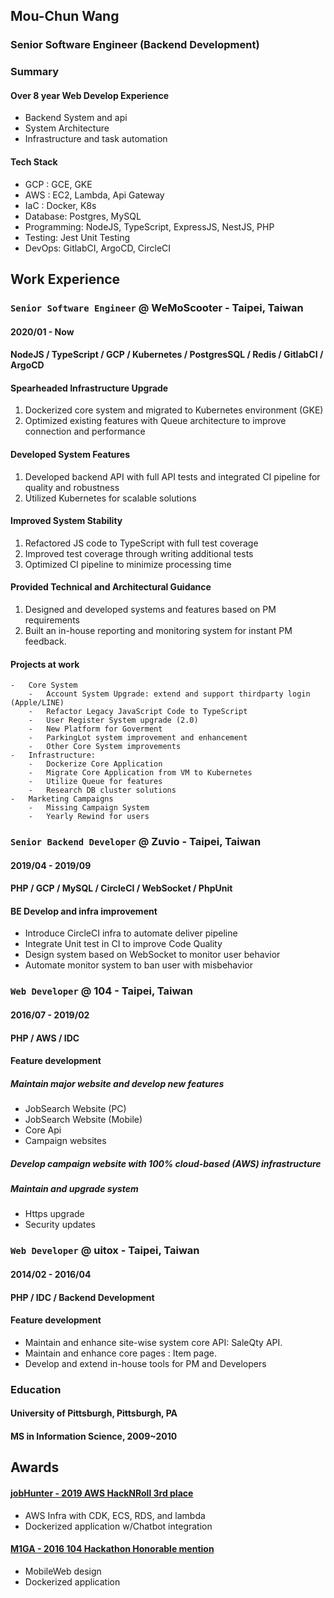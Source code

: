 ## Mou-Chun Wang

### Senior Software Engineer (Backend Development)

### Summary

#### Over 8 year Web Develop Experience

-   Backend System and api
-   System Architecture
-   Infrastructure and task automation

#### Tech Stack

-   GCP : GCE, GKE
-   AWS : EC2, Lambda, Api Gateway
-   IaC : Docker, K8s
-   Database: Postgres, MySQL
-   Programming: NodeJS, TypeScript, ExpressJS, NestJS, PHP
-   Testing: Jest Unit Testing
-   DevOps: GitlabCI, ArgoCD, CircleCI

## Work Experience

### `Senior Software Engineer` @ WeMoScooter - Taipei, Taiwan

#### 2020/01 - Now

#### NodeJS / TypeScript / GCP / Kubernetes / PostgresSQL / Redis / GitlabCI / ArgoCD

#### Spearheaded Infrastructure Upgrade

1. Dockerized core system and migrated to Kubernetes environment (GKE)
2. Optimized existing features with Queue architecture to improve connection and performance

#### Developed System Features

1. Developed backend API with full API tests and integrated CI pipeline for quality and robustness
2. Utilized Kubernetes for scalable solutions

#### Improved System Stability

1. Refactored JS code to TypeScript with full test coverage
2. Improved test coverage through writing additional tests
3. Optimized CI pipeline to minimize processing time

#### Provided Technical and Architectural Guidance

1. Designed and developed systems and features based on PM requirements
2. Built an in-house reporting and monitoring system for instant PM feedback.

#### Projects at work
    -   Core System
        -   Account System Upgrade: extend and support thirdparty login (Apple/LINE)
        -   Refactor Legacy JavaScript Code to TypeScript
        -   User Register System upgrade (2.0)
        -   New Platform for Goverment 
        -   ParkingLot system improvement and enhancement
        -   Other Core System improvements
    -   Infrastructure:
        -   Dockerize Core Application
        -   Migrate Core Application from VM to Kubernetes
        -   Utilize Queue for features
        -   Research DB cluster solutions
    -   Marketing Campaigns
        -   Missing Campaign System
        -   Yearly Rewind for users

### `Senior Backend Developer` @ Zuvio - Taipei, Taiwan

#### 2019/04 - 2019/09

#### PHP / GCP / MySQL / CircleCI / WebSocket / PhpUnit

#### BE Develop and infra improvement

-   Introduce CircleCI infra to automate deliver pipeline
-   Integrate Unit test in CI to improve Code Quality
-   Design system based on WebSocket to monitor user behavior
-   Automate monitor system to ban user with misbehavior

### `Web Developer` @ 104 - Taipei, Taiwan

#### 2016/07 - 2019/02

#### PHP / AWS / IDC

#### Feature development

##### Maintain major website and develop new features

-   JobSearch Website (PC)
-   JobSearch Website (Mobile)
-   Core Api
-   Campaign websites

##### Develop campaign website with 100% cloud-based (AWS) infrastructure

##### Maintain and upgrade system

-   Https upgrade
-   Security updates

### `Web Developer` @ uitox - Taipei, Taiwan

#### 2014/02 - 2016/04

#### PHP / IDC / Backend Development

#### Feature development

-   Maintain and enhance site-wise system core API: SaleQty API.
-   Maintain and enhance core pages : Item page.
-   Develop and extend in-house tools for PM and Developers

### Education

#### University of Pittsburgh, Pittsburgh, PA

#### MS in Information Science, 2009~2010

## Awards

#### [jobHunter - 2019 AWS HackNRoll 3rd place](../projects/jobHunter.md)

-   AWS Infra with CDK, ECS, RDS, and lambda
-   Dockerized application w/Chatbot integration

#### [M1GA - 2016 104 Hackathon Honorable mention](../projects/m1ga.html)

-   MobileWeb design
-   Dockerized application
